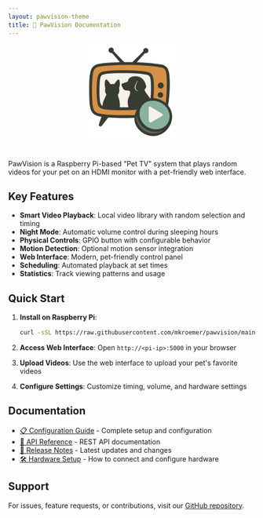 ```yaml
---
layout: pawvision-theme
title: 🐾 PawVision Documentation
---
```


<div style="text-align: center; margin-bottom: 2rem;">
  <img src="pawvision.png" alt="PawVision Logo" height="200"/>
</div>

PawVision is a Raspberry Pi-based "Pet TV" system that plays random videos for your pet on an HDMI monitor with a pet-friendly web interface.

## Key Features

- **Smart Video Playback**: Local video library with random selection and timing
- **Night Mode**: Automatic volume control during sleeping hours
- **Physical Controls**: GPIO button with configurable behavior
- **Motion Detection**: Optional motion sensor integration
- **Web Interface**: Modern, pet-friendly control panel
- **Scheduling**: Automated playback at set times
- **Statistics**: Track viewing patterns and usage

## Quick Start

1. **Install on Raspberry Pi**:

   ```bash
   curl -sSL https://raw.githubusercontent.com/mkroemer/pawvision/main/install.sh | bash
   ```
2. **Access Web Interface**:
   Open `http://<pi-ip>:5000` in your browser
3. **Upload Videos**:
   Use the web interface to upload your pet's favorite videos
4. **Configure Settings**:
   Customize timing, volume, and hardware settings

## Documentation

- [📋 Configuration Guide](configuration.html) - Complete setup and configuration
- [🔌 API Reference](api.html) - REST API documentation
- [📝 Release Notes](releases.html) - Latest updates and changes
- [🛠️ Hardware Setup](hardware.md) - How to connect and configure hardware

## Support

For issues, feature requests, or contributions, visit our [GitHub repository](https://github.com/mkroemer/PawVision).
